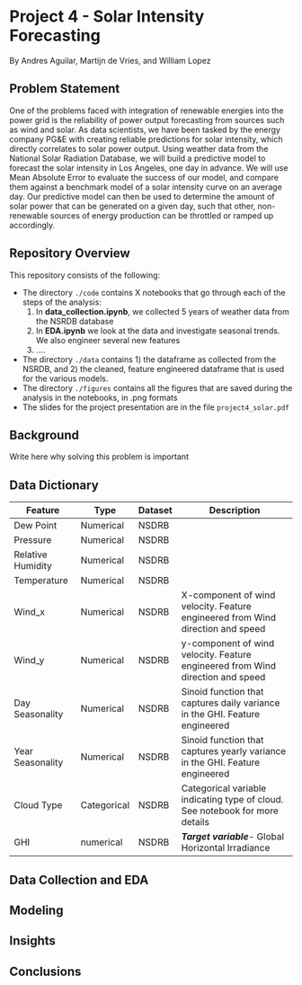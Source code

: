 # Project 4 - Solar Intensity Forecasting

By Andres Aguilar, Martijn de Vries, and William Lopez

## Problem Statement

One of the problems faced with integration of renewable energies into the power grid is the reliability of power output forecasting from sources such as wind and solar. As data scientists, we have been tasked by the energy company PG&E with creating reliable predictions for solar intensity, which directly correlates to solar power output.
Using weather data from the National Solar Radiation Database, we will build a predictive model to forecast the solar intensity in Los Angeles, one day in advance. We will use Mean Absolute Error to evaluate the success of our model, and compare them against a benchmark model of a solar intensity curve on an average day. Our predictive model can then be used to determine the amount of solar power that can be generated on a given day, such that other, non-renewable sources of energy production can be throttled or ramped up accordingly.

## Repository Overview
    
This repository consists of the following:

<ul>
   <li> The directory <code>./code</code> contains X notebooks that go through each of the steps of the analysis: 
   
   <ol>
    <li> In <b>data_collection.ipynb</b>, we collected 5 years of weather data from the NSRDB database </li>
    <li> In <b>EDA.ipynb</b> we look at the data and investigate seasonal trends. We also engineer several new features </li> 
    <li> .... </li>
   </ol>
  <li> The directory <code>./data</code> contains 1) the dataframe as collected from the NSRDB, and 2) the cleaned, feature engineered dataframe that is used for the various models.
   <li> The directory <code>./figures</code> contains all the figures that are saved during the analysis in the notebooks, in .png formats </li>
    <li> The slides for the project presentation are in the file <code>project4_solar.pdf</code> </li>
</ul>

## Background

Write here why solving this problem is important

## Data Dictionary


|Feature|Type|Dataset|Description|
|---|---|---|---|
|Dew Point| Numerical |NSDRB 
|Pressure| Numerical |NSDRB 
|Relative Humidity| Numerical |NSDRB 
|Temperature| Numerical |NSDRB 
|Wind_x| Numerical | NSDRB | X-component of wind velocity. Feature engineered from Wind direction and speed|
|Wind_y| Numerical | NSDRB | y-component of wind velocity. Feature engineered from Wind direction and speed|
|Day Seasonality | Numerical | NSDRB | Sinoid function that captures daily variance in the GHI. Feature engineered |
|Year Seasonality | Numerical | NSDRB | Sinoid function that captures yearly variance in the GHI. Feature engineered |
|Cloud Type | Categorical | NSDRB | Categorical variable indicating type of cloud. See notebook for more details |
|GHI| numerical| NSDRB| ***Target variable***- Global Horizontal Irradiance|


## Data Collection and EDA


## Modeling

## Insights

## Conclusions
